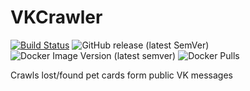 # VKCrawler

[![Build Status](https://drone.k8s.grechka.family/api/badges/LostPetInitiative/VKCrawler/status.svg)](https://drone.k8s.grechka.family/LostPetInitiative/VKCrawler)
![GitHub release (latest SemVer)](https://img.shields.io/github/v/release/LostPetInitiative/VKCrawler?sort=semver)
![Docker Image Version (latest semver)](https://img.shields.io/docker/v/lostpetinitiative/vk-crawler?label=docker%20image&sort=semver)
![Docker Pulls](https://img.shields.io/docker/pulls/lostpetinitiative/vk-crawler)

Crawls lost/found pet cards form public VK messages
